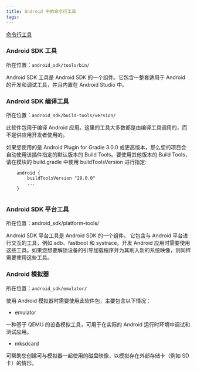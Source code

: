 ```yaml
---
title: Android 中的命令行工具
tags:
---
```

[命令行工具](https://developer.android.google.cn/studio/command-line?hl=zh_cn)



### Android SDK 工具
所在位置：`android_sdk/tools/bin/`

Android SDK 工具是 Android SDK 的一个组件。它包含一整套适用于 Android 的开发和调试工具，并且内置在 Android Studio 中。

### Android SDK 编译工具


所在位置：`android_sdk/build-tools/version/`


此软件包用于编译 Android 应用。这里的工具大多数都是由编译工具调用的，而不是供应用开发者使用的。

如果您使用的是 Android Plugin for Gradle 3.0.0 或更高版本，那么您的项目会自动使用该插件指定的默认版本的 Build Tools。要使用其他版本的 Build Tools，请在模块的 build.gradle 中使用 buildToolsVersion 进行指定:

```
    android {
        buildToolsVersion "29.0.0"
        ...
    }
    
```


### Android SDK 平台工具

所在位置：android_sdk/platform-tools/

Android SDK 平台工具是 Android SDK 的一个组件。 它包含与 Android 平台进行交互的工具，例如 adb、fastboot 和 systrace。开发 Android 应用时需要使用这些工具。如果您想要解锁设备的引导加载程序并为其刷入新的系统映像，则同样需要使用这些工具。


### Android 模拟器

所在位置：`android_sdk/emulator/`

使用 Android 模拟器时需要使用此软件包，主要包含以下情况：

* emulator
  
一种基于 QEMU 的设备模拟工具，可用于在实际的 Android 运行时环境中调试和测试应用。

* mksdcard

可帮助您创建可与模拟器一起使用的磁盘映像，以模拟存在外部存储卡（例如 SD 卡）的情形。